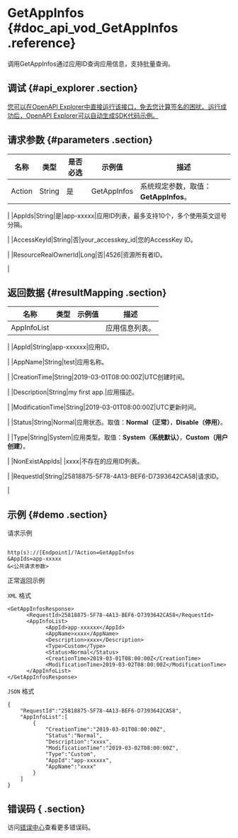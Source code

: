 # GetAppInfos {#doc_api_vod_GetAppInfos .reference}

调用GetAppInfos通过应用ID查询应用信息，支持批量查询。

## 调试 {#api_explorer .section}

[您可以在OpenAPI Explorer中直接运行该接口，免去您计算签名的困扰。运行成功后，OpenAPI Explorer可以自动生成SDK代码示例。](https://api.aliyun.com/#product=vod&api=GetAppInfos&type=RPC&version=2017-03-21)

## 请求参数 {#parameters .section}

|名称|类型|是否必选|示例值|描述|
|--|--|----|---|--|
|Action|String|是|GetAppInfos|系统规定参数，取值：**GetAppInfos**。

 |
|AppIds|String|是|app-xxxxx|应用ID列表，最多支持10个，多个使用英文逗号分隔。

 |
|AccessKeyId|String|否|your\_accesskey\_id|您的AccessKey ID。

 |
|ResourceRealOwnerId|Long|否|4526|资源所有者ID。

 |

## 返回数据 {#resultMapping .section}

|名称|类型|示例值|描述|
|--|--|---|--|
|AppInfoList| | |应用信息列表。

 |
|AppId|String|app-xxxxxx|应用ID。

 |
|AppName|String|test|应用名称。

 |
|CreationTime|String|2019-03-01T08:00:00Z|UTC创建时间。

 |
|Description|String|my first app.|应用描述。

 |
|ModificationTime|String|2019-03-01T08:00:00Z|UTC更新时间。

 |
|Status|String|Normal|应用状态。取值：**Normal（正常）**，**Disable（停用）**。

 |
|Type|String|System|应用类型。取值：**System（系统默认）**，**Custom（用户创建）**。

 |
|NonExistAppIds| |xxxx|不存在的应用ID列表。

 |
|RequestId|String|25818875-5F78-4A13-BEF6-D7393642CA58|请求ID。

 |

## 示例 {#demo .section}

请求示例

``` {#request_demo}

http(s)://[Endpoint]/?Action=GetAppInfos
&AppIds=app-xxxxx
&<公共请求参数>

```

正常返回示例

`XML` 格式

``` {#xml_return_success_demo}
<GetAppInfosResponse>
	  <RequestId>25818875-5F78-4A13-BEF6-D7393642CA58</RequestId>
	  <AppInfoList>
		    <AppId>app-xxxxxx</AppId>
		    <AppName>xxxx</AppName>
		    <Description>xxxx</Description>
		    <Type>Custom</Type>
		    <Status>Normal</Status>
		    <CreationTime>2019-03-01T08:00:00Z</CreationTime>
		    <ModificationTime>2019-03-02T08:00:00Z</ModificationTime>
	  </AppInfoList>
</GetAppInfosResponse>
```

`JSON` 格式

``` {#json_return_success_demo}
{
	"RequestId":"25818875-5F78-4A13-BEF6-D7393642CA58",
	"AppInfoList":[
		{
			"CreationTime":"2019-03-01T08:00:00Z",
			"Status":"Normal",
			"Description":"xxxx",
			"ModificationTime":"2019-03-02T08:00:00Z",
			"Type":"Custom",
			"AppId":"app-xxxxxx",
			"AppName":"xxxx"
		}
	]
}
```

## 错误码 { .section}

访问[错误中心](https://error-center.aliyun.com/status/product/vod)查看更多错误码。

